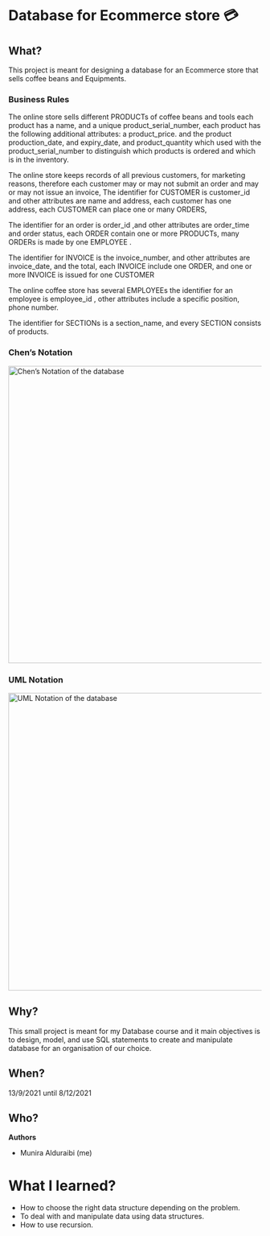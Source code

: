 # Database for Ecommerce store 💳

## What?
This project is meant for designing a database for an Ecommerce store that sells coffee beans and Equipments.

### Business Rules 

The online store sells different PRODUCTs of coffee beans and tools each product has a name, and a unique product_serial_number, each product has the following additional attributes: a product_price. and the product production_date, and expiry_date, and
 product_quantity which used with the product_serial_number to distinguish which products is ordered and which is in the inventory. 

The online store keeps records of all previous customers, for marketing reasons, therefore each customer may or may not submit an order and may or may not issue an invoice, The identifier for CUSTOMER is customer_id and other attributes are name and address, each customer has one address, each CUSTOMER can place one or many ORDERS, 

The identifier for an order is order_id ,and other attributes are order_time and order status, each ORDER contain one or more PRODUCTs, 
many ORDERs is made by one EMPLOYEE .

The identifier for INVOICE is the invoice_number, and other attributes are invoice_date, and the total,  each INVOICE include one ORDER, and one or more INVOICE is issued for one CUSTOMER 

The online coffee store has several EMPLOYEEs the identifier for an employee is employee_id , other attributes include a specific position, phone number.

The identifier for SECTIONs is a section_name, and every SECTION consists of products. 

### Chen’s Notation
<img width="591" hight="591" alt="Chen’s Notation of the database"  src="https://user-images.githubusercontent.com/80950031/207366314-4836db09-1f0a-4aca-aa2c-eb74eec5a9dd.png">

### UML Notation
<img width="592" hight="591" alt="UML Notation of the database" src="https://user-images.githubusercontent.com/80950031/207366686-98e95476-719e-4922-b720-f078f1501e28.png">


## Why?
This small project is meant for my Database course and it main objectives is to design, model, and use SQL statements to create and manipulate database for an organisation of our choice.

## When? 
13/9/2021 until 8/12/2021

## Who?
**Authors**
* Munira Alduraibi (me)

# What I learned?
* How to choose the right data structure depending on the problem. 
* To deal with and manipulate data using data structures.
* How to use recursion.

